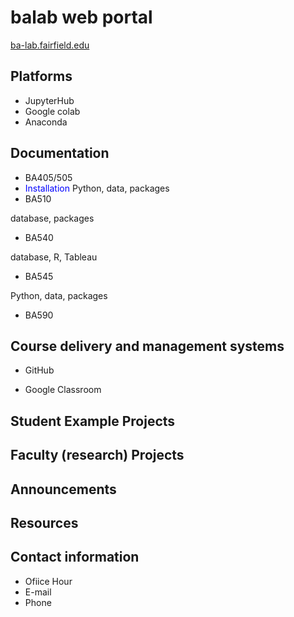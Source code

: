 # balab web portal
 [ba-lab.fairfield.edu](ba-lab.fairfield.edu)
## Platforms
+ JupyterHub
+ Google colab
+ Anaconda
## Documentation
+ BA405/505
 + <span style="color:blue"> Installation </span>
Python, data, packages
+ BA510

database, packages
+ BA540

database, R, Tableau
+ BA545

Python, data, packages
+ BA590



## Course delivery and management systems
+ GitHub


+ Google Classroom


## Student Example Projects
## Faculty (research) Projects
## Announcements
## Resources
## Contact information
+ Ofiice Hour
+ E-mail
+ Phone
